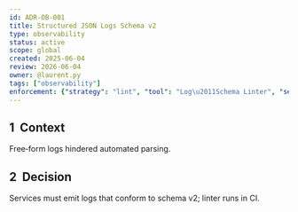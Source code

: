 ```yaml
---
id: ADR-OB-001
title: Structured JSON Logs Schema v2
type: observability
status: active
scope: global
created: 2025-06-04
review: 2026-06-04
owner: @laurent.py
tags: ["observability"]
enforcement: {"strategy": "lint", "tool": "Log\u2011Schema Linter", "severity": "warning"}
---
```

## 1  Context
Free‑form logs hindered automated parsing.

## 2  Decision
Services must emit logs that conform to schema v2; linter runs in CI.
